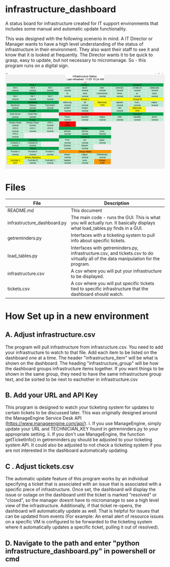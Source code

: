 # infrastructure_dashboard
A status board for infrastructure created for IT support environments that includes some manual and automatic update functionality.

This was designed with the following scenerio in mind. A IT Director or Manager wants to have a high level understanding of the status of infrastructure in their environment. They also want their staff to see it and know that it is looked at frequently. The Director wants it to be quick to grasp, easy to update, but not necessary to micromanage. So - this program runs on a digital sign.

![](example_dashboard.png)

# Files
|File      | Description|
|----------|------------------------------------------------------------------------------------------------------------------------|
|README.md|This document|
|infrastructure_dashboard.py|The main code - runs the GUI. This is what you will actually run. It basically displays what load_tables.py finds in a GUI.|
|getreminders.py|Interfaces with a ticketing system to pull info about specific tickets.|
|load_tables.py|Interfaces with getreminders.py, infrastructure.csv, and tickets.csv to do virtually all of the data manipulation for the program.|
|infrastructure.csv|A csv where you will put your infrastructure to be displayed.|
|tickets.csv|A csv where you will put specific tickets tied to specific infrastructure that the dashboard should watch.|




# How Set up in a new environment
## A. Adjust infrastructure.csv
The program will pull infrastructure from infrasructure.csv. You need to add your infrastructure to watch to that file. Add each item to be listed on the dashboard one at a time. The header "infrastructure_item" will be what is shown on the dashboard. The heading "infrastructure_group" will be how the dashboard groups infrastructure items together. If you want things to be shown in the same group, they need to have the same infrastructure group text, and be sorted to be next to eachother in infrastructure.csv
## B. Add your URL and API Key
This program is designed to watch your ticketing system for updates to certain tickets to be discussed later. This was originally designed around the ManageEngine Service Desk API (https://www.manageengine.com/api/). 
  i. If you use ManageEngine, simply update your URL and TECHNICIAN_KEY found in getreminders.py to your appropriate setting.
  ii. If you don't use ManageEngine, the function getTicketInfo() in getreminders.py should be adjusted to your ticketing system API. It could also be adjusted to not check a ticketing system if you are not interested in the dashboard automatically updating.
## C . Adjust tickets.csv
The automatic update feature of this program works by an individual specifying a ticket that is associated with an issue that is associated with a specific piece of infrastructure. Once set, the dashboard will display the issue or outage on the dashboard until the ticket is marked "resolved" or "closed", so the manager doesnt have to micromanage to see a high level view of the infrastructure. Additionally, if that ticket re-opens, the dashboard will automatically update as well. That is helpful for issues that can be updated from events (For example: An email alert of resource issues on a specific VM is configured to be forwarded to the ticketing system where it automatically updates a specific ticket, pulling it out of resolved).
## D. Navigate to the path and enter "python infrastructure_dashboard.py" in powershell or cmd
